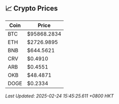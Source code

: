 ## 📈 Crypto Prices

| Coin | Price |
| ---- | ----- |
| BTC | $95868.2834 |
| ETH | $2726.9895 |
| BNB | $644.5621 |
| CRV | $0.4910 |
| ARB | $0.4551 |
| OKB | $48.4871 |
| DOGE | $0.2334 |

_Last Updated: 2025-02-24 15:45:25.611 +0800 HKT_